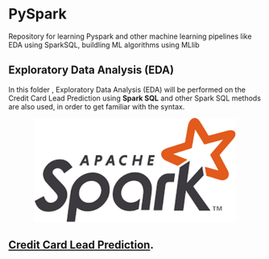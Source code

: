 # PySpark
Repository for learning Pyspark and other machine learning pipelines like EDA using SparkSQL, buildling ML algorithms using MLlib


## Exploratory Data Analysis (EDA)
In this folder , Exploratory Data Analysis (EDA) will be performed on the Credit Card Lead Prediction using **Spark SQL** and other Spark SQL methods are also used, in order to get familiar with the syntax.

<p align="center">
    <img src="spark.png" width="400" alt="Spark Logo">
  </a>
</p>
 
## [Credit Card Lead Prediction](https://www.kaggle.com/swastikmohanty845/jobathon-may-2021-credit-card-lead-prediction).
